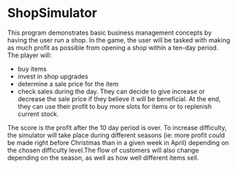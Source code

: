 # ShopSimulator

This program demonstrates basic business management concepts by having the user run a shop. In the game, the user will be tasked with making as much profit as possible from opening a shop within a ten-day period. The player will:
- buy items 
- invest in shop upgrades
- determine a sale price for the item
- check sales during the day. 
They can decide to give increase or decrease the sale price if they believe it will be beneficial. At the end, they can use their profit to buy more slots for items or to replenish current stock. 

The score is the profit after the 10 day period is over. To increase difficulty, the simulator will take place during different seasons (ie: more profit could be made right before Christmas than in a given week in April) depending on the chosen difficulty level.The flow of customers will also change depending on the season, as well as how well different items sell.
